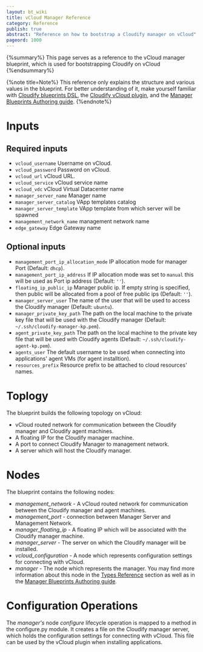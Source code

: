 ```yaml
---
layout: bt_wiki
title: vCloud Manager Reference
category: Reference
publish: true
abstract: "Reference on how to bootstrap a Cloudify manager on vCloud"
pageord: 1000
---
```


{%summary%} This page serves as a reference to the vCloud manager blueprint, which is used for bootstrapping Cloudify on vCloud {%endsummary%}


{%note title=Note%}
This reference only explains the structure and various values in the blueprint. For better understanding of it, make yourself familiar with [Cloudify blueprints DSL](guide-blueprint.html), the [Cloudify vCloud plugin](plugin-vcloud.html), and the [Manager Blueprints Authoring guide](guide-authoring-manager-blueprints.html).
{%endnote%}

# Inputs

## Required inputs

* `vcloud_username` Username on vCloud.
* `vcloud_password` Password on vCloud.
* `vcloud_url` vCloud URL.
* `vcloud_service` vCloud service name
* `vcloud_vdc` vCloud Virtual Datacenter name
* `manager_server_name` Manager name
* `manager_server_catalog` VApp templates catalog
* `manager_server_template` VApp template from which server will be spawned
* `management_network_name` management network name
* `edge_gateway` Edge Gateway name

## Optional inputs
* `management_port_ip_allocation_mode` IP allocation mode for manager Port (Default: `dhcp`).
* `management_port_ip_address` If IP allocation mode was set to `manual` this will be used as Port ip address (Default: `''`).
* `floating_ip_public_ip` Manager public ip. If empty string is specified, then public will be allocated from a pool of free public ips (Default: `''`).
* `manager_server_user` The name of the user that will be used to access the Cloudify manager (Default: `ubuntu`).
* `manager_private_key_path` The path on the local machine to the private key file that will be used with the Cloudify manager (Default: `~/.ssh/cloudify-manager-kp.pem`).
* `agent_private_key_path` The path on the local machine to the private key file that will be used with Cloudify agents (Default: `~/.ssh/cloudify-agent-kp.pem`).
* `agents_user` The default username to be used when connecting into applications' agent VMs (for agent installtion).
* `resources_prefix` Resource prefix to be attached to cloud resources' names.


# Toplogy

The blueprint builds the following topology on vCloud:
  
  - vCloud routed network for communication between the Cloudify manager and Cloudify agent machines.
  - A floating IP for the Cloudify manager machine.
  - A port to connect Cloudify Manager to management network.
  - A server which will host the Cloudify manager.


# Nodes

The blueprint contains the following nodes:

  - *management_network* - A vCloud routed network for communication between the Cloudify manager and agent machines.
  - *management_port* - connection between Manager Server and Management Network.
  - *manager_floating_ip* - A floating IP which will be associated with the Cloudify manager machine.
  - *manager_server* - The server on which the Cloudify manager will be installed.
  - *vcloud_configuration* - A node which represents configuration settings for connecting with vCloud.
  - *manager* - The node which represents the manager. You may find more information about this node in the [Types Reference](#reference-types.html#cloudifymanager-type) section as well as in the [Manager Blueprints Authoring guide](guide-authoring-manager-blueprints.html).


# Configuration Operations

The *manager's* node *configure* lifecycle operation is mapped to a method in the configure.py module. It creates a file on the Cloudify manager server, which holds the configuration settings for connecting with vCloud. This file can be used by the vCloud plugin when installing applications.
